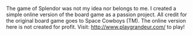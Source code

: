 The game of Splendor was not my idea nor belongs to me. I created a simple online version of the board game as a passion project. All credit for the original board game goes to Space Cowboys (TM). The online version here is not created for profit.
Visit: http://www.playgrandeur.com/ to play!
